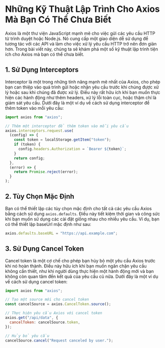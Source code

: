 # Những Kỹ Thuật Lập Trình Cho Axios Mà Bạn Có Thể Chưa Biết

Axios là một thư viện JavaScript mạnh mẽ cho việc gửi các yêu cầu HTTP từ trình duyệt hoặc Node.js. Nó cung cấp một giao diện dễ sử dụng để tương tác với các API và làm cho việc xử lý yêu cầu HTTP trở nên đơn giản hơn. Trong bài viết này, chúng ta sẽ khám phá một số kỹ thuật lập trình tiện ích cho Axios mà bạn có thể chưa biết.

## 1. Sử Dụng Interceptors

Interceptor là một trong những tính năng mạnh mẽ nhất của Axios, cho phép bạn can thiệp vào quá trình gửi hoặc nhận yêu cầu trước khi chúng được xử lý hoặc sau khi chúng đã được xử lý. Điều này rất hữu ích khi bạn muốn thực hiện các hành động như thêm headers, xử lý lỗi toàn cục, hoặc thậm chí là giám sát yêu cầu. Dưới đây là một ví dụ về cách sử dụng interceptor để thêm token vào mỗi yêu cầu:

```javascript
import axios from "axios";

// Thêm một interceptor để thêm token vào mỗi yêu cầu
axios.interceptors.request.use(
  (config) => {
    const token = localStorage.getItem("token");
    if (token) {
      config.headers.Authorization = `Bearer ${token}`;
    }
    return config;
  },
  (error) => {
    return Promise.reject(error);
  }
);
```

## 2. Tùy Chọn Mặc Định

Bạn có thể thiết lập các tùy chọn mặc định cho tất cả các yêu cầu Axios bằng cách sử dụng `axios.defaults`. Điều này tiết kiệm thời gian và công sức khi bạn muốn sử dụng các cài đặt giống nhau cho nhiều yêu cầu. Ví dụ, bạn có thể thiết lập baseUrl mặc định như sau:

```javascript
axios.defaults.baseURL = "https://api.example.com";
```

## 3. Sử Dụng Cancel Token

Cancel token là một cơ chế cho phép bạn hủy bỏ một yêu cầu Axios trước khi nó hoàn thành. Điều này hữu ích khi bạn muốn ngăn chặn yêu cầu không cần thiết, như khi người dùng thực hiện một hành động mới và bạn không còn quan tâm đến kết quả của yêu cầu cũ nữa. Dưới đây là một ví dụ về cách sử dụng cancel token:

```javascript
import axios from "axios";

// Tạo một source mới cho cancel token
const cancelSource = axios.CancelToken.source();

// Thực hiện yêu cầu Axios với cancel token
axios.get("/api/data", {
  cancelToken: cancelSource.token,
});

// Hủy bỏ yêu cầu
cancelSource.cancel("Request canceled by user.");
```
